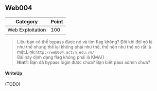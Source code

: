 ## Web004

| Category | Point |
| --- | --- |
| Web Exploitation | 100 |

> Liệu bạn có thể bypass được nó và tìm flag không? Đôi khi đời nó là như thế nhưng thế lại không phải như thế, thế nên như thế nó rất là mệt.Link:`http://web004.actvn.edu.vn/` <br>
> Bài này định dạng flag không phải là KMA{} <br>
> **Hint1**: Bạn đã bypass login được chưa? Bạn biết pass admin chưa? <br>

#### WriteUp

(TODO)
